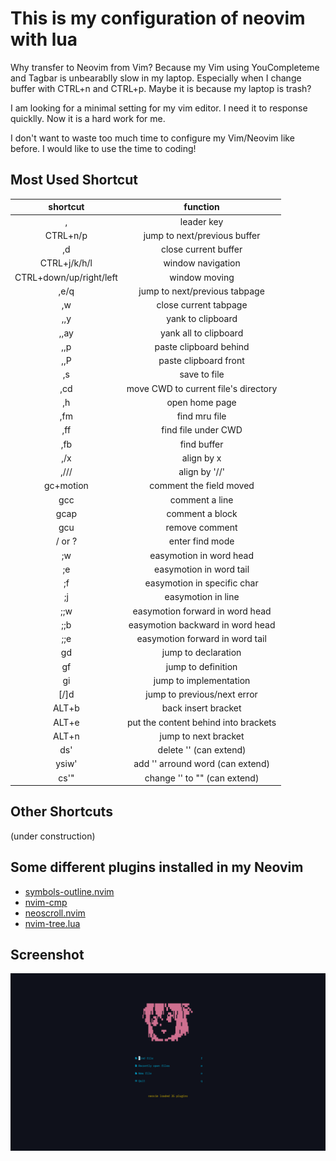 # This is my configuration of neovim with lua
Why transfer to Neovim from Vim? Because my Vim using YouCompleteme and Tagbar
is unbearablly slow in my laptop. Especially when I change buffer with CTRL+n
and CTRL+p. Maybe it is because my laptop is trash?

I am looking for a minimal setting for my vim editor. I need it to response
quicklly. Now it is a hard work for me.

I don't want to waste too much time to configure my Vim/Neovim like before. I
would like to use the time to coding!

## Most Used Shortcut
| shortcut                | function                             |
| :-:                     | :-:                                  |
| ,                       | leader key                           |
| CTRL+n/p                | jump to next/previous buffer         |
| ,d                      | close current buffer                 |
| CTRL+j/k/h/l            | window navigation                    |
| CTRL+down/up/right/left | window moving                        |
| ,e/q                    | jump to next/previous tabpage        |
| ,w                      | close current tabpage                |
| ,,y                     | yank to clipboard                    |
| ,,ay                    | yank all to clipboard                |
| ,,p                     | paste clipboard behind               |
| ,,P                     | paste clipboard front                |
| ,s                      | save to file                         |
| ,cd                     | move CWD to current file's directory |
| ,h                      | open home page                       |
| ,fm                     | find mru file                        |
| ,ff                     | find file under CWD                  |
| ,fb                     | find buffer                          |
| ,/x                     | align by x                           |
| ,///                    | align by '//'                        |
| gc+motion               | comment the field moved              |
| gcc                     | comment a line                       |
| gcap                    | comment a block                      |
| gcu                     | remove comment                       |
| / or ?                  | enter find mode                      |
| ;w                      | easymotion in word head              |
| ;e                      | easymotion in word tail              |
| ;f                      | easymotion in specific char          |
| ;j                      | easymotion in line                   |
| ;;w                     | easymotion forward in word head      |
| ;;b                     | easymotion backward in word head     |
| ;;e                     | easymotion forward in word tail      |
| gd                      | jump to declaration                  |
| gf                      | jump to definition                   |
| gi                      | jump to implementation               |
| [/]d                    | jump to previous/next error          |
| ALT+b                   | back insert bracket                  |
| ALT+e                   | put the content behind into brackets |
| ALT+n                   | jump to next bracket                 |
| ds'                     | delete '' (can extend)               |
| ysiw'                   | add '' arround word (can extend)     |
| cs'"                    | change '' to "" (can extend)         |

## Other Shortcuts
(under construction)

## Some different plugins installed in my Neovim
+ [symbols-outline.nvim](https://github.com/simrat39/symbols-outline.nvim)
+ [nvim-cmp](https://github.com/hrsh7th/nvim-cmp)
+ [neoscroll.nvim](https://github.com/karb94/neoscroll.nvim)
+ [nvim-tree.lua](https://github.com/kyazdani42/nvim-tree.lua)

## Screenshot
![screenshot](https://github.com/Mengbys/nvim/blob/main/images/1.png)
